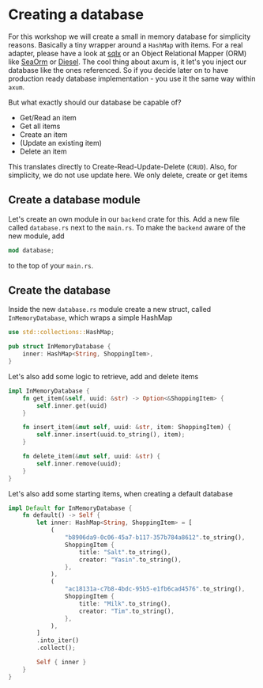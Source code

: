 # Creating a database

For this workshop we will create a small in memory database for simplicity reasons. Basically a tiny wrapper around a `HashMap` with items.
For a real adapter, please have a look at [sqlx](https://github.com/launchbadge/sqlx) or an Object Relational Mapper (ORM) like
[SeaOrm](https://www.sea-ql.org/SeaORM/) or [Diesel](https://diesel.rs/). The cool thing about axum is,
it let's you inject our database like the ones referenced. So if you decide later on to have production ready
database implementation - you use it the same way within `axum`.

But what exactly should our database be capable of?

- Get/Read an item
- Get all items
- Create an item
- (Update an existing item)
- Delete an item

This translates directly to Create-Read-Update-Delete (`CRUD`). Also, for simplicity, we do not use update here. We only delete, create or get items

## Create a database module

Let's create an own module in our `backend` crate for this.
Add a new file called `database.rs` next to the `main.rs`. To make the `backend` aware of the new module,
add 

```rust
mod database;
```

to the top of your `main.rs`.

## Create the database

Inside the new `database.rs` module create a new struct, called `InMemoryDatabase`, which wraps a simple HashMap

```rust
use std::collections::HashMap;

pub struct InMemoryDatabase {
    inner: HashMap<String, ShoppingItem>,
}
```

Let's also add some logic to retrieve, add and delete items

```rust
impl InMemoryDatabase {
    fn get_item(&self, uuid: &str) -> Option<&ShoppingItem> {
        self.inner.get(uuid)
    }

    fn insert_item(&mut self, uuid: &str, item: ShoppingItem) {
        self.inner.insert(uuid.to_string(), item);
    }

    fn delete_item(&mut self, uuid: &str) {
        self.inner.remove(uuid);
    }
}
```

Let's also add some starting items, when creating a default database

```rust
impl Default for InMemoryDatabase {
    fn default() -> Self {
        let inner: HashMap<String, ShoppingItem> = [
            (
                "b8906da9-0c06-45a7-b117-357b784a8612".to_string(),
                ShoppingItem {
                    title: "Salt".to_string(),
                    creator: "Yasin".to_string(),
                },
            ),
            (
                "ac18131a-c7b8-4bdc-95b5-e1fb6cad4576".to_string(),
                ShoppingItem {
                    title: "Milk".to_string(),
                    creator: "Tim".to_string(),
                },
            ),
        ]
        .into_iter()
        .collect();

        Self { inner }
    }
}
```
